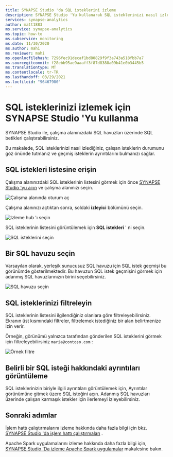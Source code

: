 ```yaml
---
title: SYNAPSE Studio 'da SQL isteklerini izleme
description: SYNAPSE Studio 'Yu kullanarak SQL isteklerinizi nasıl izleyeceğinizi öğrenin.
services: synapse-analytics
author: matt1883
ms.service: synapse-analytics
ms.topic: how-to
ms.subservice: monitoring
ms.date: 11/30/2020
ms.author: mahi
ms.reviewer: mahi
ms.openlocfilehash: 7296fec91decaf1bd80829f9f3a743a518fbb7a7
ms.sourcegitcommit: f28ebb95ae9aaaff3f87d8388a09b41e0b3445b5
ms.translationtype: MT
ms.contentlocale: tr-TR
ms.lasthandoff: 03/29/2021
ms.locfileid: "96467980"
---
```

# <a name="use-synapse-studio-to-monitor-your-sql-requests"></a>SQL isteklerinizi izlemek için SYNAPSE Studio 'Yu kullanma

SYNAPSE Studio ile, çalışma alanınızdaki SQL havuzları üzerinde SQL betikleri çalıştırabilirsiniz.

Bu makalede, SQL isteklerinizi nasıl izlediğiniz, çalışan isteklerin durumunu göz önünde tutmanız ve geçmiş isteklerin ayrıntılarını bulmanızı sağlar.

## <a name="access-sql-requests-list"></a>SQL istekleri listesine erişin

Çalışma alanınızdaki SQL isteklerinin listesini görmek için önce [SYNAPSE Studio 'yu açın](https://web.azuresynapse.net/) ve çalışma alanınızı seçin.

![Çalışma alanında oturum aç](./media/common/login-workspace.png)

Çalışma alanınızı açtıktan sonra, soldaki **izleyici** bölümünü seçin.

![Izleme hub 'ı seçin](./media/common/left-nav.png)

SQL isteklerinin listesini görüntülemek için **SQL istekleri** ' ni seçin.

 ![SQL isteklerini seçin](./media/how-to-monitor-sql-requests/monitor-hub-nav-sql-requests.png)

## <a name="select-a-sql-pool"></a>Bir SQL havuzu seçin

Varsayılan olarak, yerleşik sunucusuz SQL havuzu için SQL istek geçmişi bu görünümde gösterilmektedir. Bu havuzun SQL istek geçmişini görmek için adanmış SQL havuzlarınızın birini seçebilirsiniz.

![SQL havuzu seçin](./media/how-to-monitor-sql-requests/select-pool.png)

## <a name="filter-your-sql-requests"></a>SQL isteklerinizi filtreleyin

SQL isteklerinin listesini ilgilendiğiniz olanlara göre filtreleyebilirsiniz. Ekranın üst kısmındaki filtreler, filtrelemek istediğiniz bir alan belirtmenize izin verir.

Örneğin, görünümü yalnızca tarafından gönderilen SQL isteklerini görmek için filtreleyebilirsiniz `maria@contoso.com` :

![Örnek filtre](./media/how-to-monitor-sql-requests/filter-example.png)

## <a name="view-details-about-a-specific-sql-request"></a>Belirli bir SQL isteği hakkındaki ayrıntıları görüntüleme

SQL isteklerinizin biriyle ilgili ayrıntıları görüntülemek için, Ayrıntılar görünümüne gitmek üzere SQL isteğini açın. Adanmış SQL havuzları üzerinde çalışan karmaşık istekler için ilerlemeyi izleyebilirsiniz.

## <a name="next-steps"></a>Sonraki adımlar

İşlem hattı çalıştırmalarını izleme hakkında daha fazla bilgi için bkz. [SYNAPSE Studio 'da işlem hattı çalıştırmaları](how-to-monitor-pipeline-runs.md) . 

Apache Spark uygulamalarını izleme hakkında daha fazla bilgi için, [SYNAPSE Studio 'Da izleme Apache Spark uygulamalar](how-to-monitor-spark-applications.md) makalesine bakın.